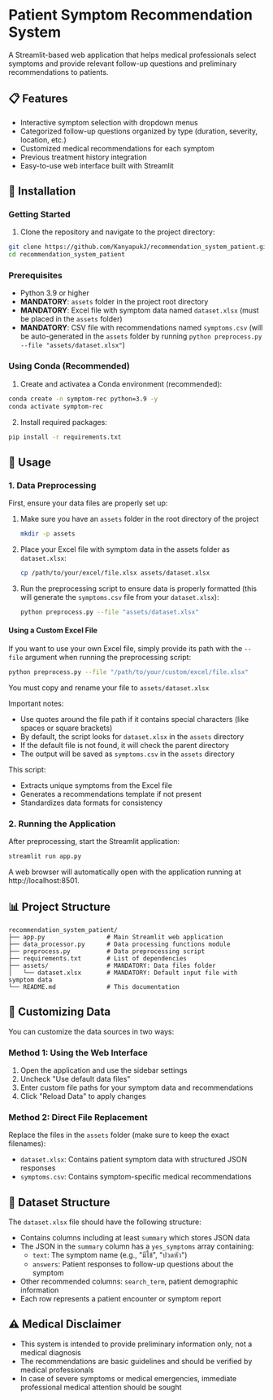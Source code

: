 # Patient Symptom Recommendation System

A Streamlit-based web application that helps medical professionals select symptoms and provide relevant follow-up questions and preliminary recommendations to patients.

## 📋 Features

- Interactive symptom selection with dropdown menus
- Categorized follow-up questions organized by type (duration, severity, location, etc.)
- Customized medical recommendations for each symptom
- Previous treatment history integration
- Easy-to-use web interface built with Streamlit

## 🔧 Installation

### Getting Started

1. Clone the repository and navigate to the project directory:
```bash
git clone https://github.com/KanyapukJ/recommendation_system_patient.git
cd recommendation_system_patient
```

### Prerequisites

- Python 3.9 or higher
- **MANDATORY**: `assets` folder in the project root directory
- **MANDATORY**: Excel file with symptom data named `dataset.xlsx` (must be placed in the `assets` folder)
- **MANDATORY**: CSV file with recommendations named `symptoms.csv` (will be auto-generated in the `assets` folder by running `python preprocess.py --file "assets/dataset.xlsx"`)

### Using Conda (Recommended)

1. Create and activatea a Conda environment (recommended):
```bash
conda create -n symptom-rec python=3.9 -y
conda activate symptom-rec
```

2. Install required packages:
```bash
pip install -r requirements.txt
```

## 🚀 Usage

### 1. Data Preprocessing

First, ensure your data files are properly set up:

1. Make sure you have an `assets` folder in the root directory of the project
   ```bash
   mkdir -p assets
   ```

2. Place your Excel file with symptom data in the assets folder as `dataset.xlsx`:
   ```bash
   cp /path/to/your/excel/file.xlsx assets/dataset.xlsx
   ```

3. Run the preprocessing script to ensure data is properly formatted (this will generate the `symptoms.csv` file from your `dataset.xlsx`):
   ```bash
   python preprocess.py --file "assets/dataset.xlsx"
   ```
#### Using a Custom Excel File

If you want to use your own Excel file, simply provide its path with the `--file` argument when running the preprocessing script:

```bash
python preprocess.py --file "/path/to/your/custom/excel/file.xlsx"
```

You must copy and rename your file to `assets/dataset.xlsx` 

Important notes:
- Use quotes around the file path if it contains special characters (like spaces or square brackets)
- By default, the script looks for `dataset.xlsx` in the `assets` directory
- If the default file is not found, it will check the parent directory
- The output will be saved as `symptoms.csv` in the `assets` directory

This script:
- Extracts unique symptoms from the Excel file
- Generates a recommendations template if not present
- Standardizes data formats for consistency

### 2. Running the Application

After preprocessing, start the Streamlit application:

```bash
streamlit run app.py
```

A web browser will automatically open with the application running at http://localhost:8501.

## 📊 Project Structure

```
recommendation_system_patient/
├── app.py                 # Main Streamlit web application
├── data_processor.py      # Data processing functions module
├── preprocess.py          # Data preprocessing script
├── requirements.txt       # List of dependencies
├── assets/                # MANDATORY: Data files folder
│   └── dataset.xlsx       # MANDATORY: Default input file with symptom data
└── README.md              # This documentation
```

## 🔄 Customizing Data

You can customize the data sources in two ways:

### Method 1: Using the Web Interface

1. Open the application and use the sidebar settings
2. Uncheck "Use default data files"
3. Enter custom file paths for your symptom data and recommendations
4. Click "Reload Data" to apply changes

### Method 2: Direct File Replacement

Replace the files in the `assets` folder (make sure to keep the exact filenames):
- `dataset.xlsx`: Contains patient symptom data with structured JSON responses
- `symptoms.csv`: Contains symptom-specific medical recommendations

## 📑 Dataset Structure

The `dataset.xlsx` file should have the following structure:

- Contains columns including at least `summary` which stores JSON data
- The JSON in the `summary` column has a `yes_symptoms` array containing:
  - `text`: The symptom name (e.g., "มีไข้", "ปวดหัว")
  - `answers`: Patient responses to follow-up questions about the symptom
- Other recommended columns: `search_term`, patient demographic information
- Each row represents a patient encounter or symptom report

## ⚠️ Medical Disclaimer

- This system is intended to provide preliminary information only, not a medical diagnosis
- The recommendations are basic guidelines and should be verified by medical professionals
- In case of severe symptoms or medical emergencies, immediate professional medical attention should be sought
